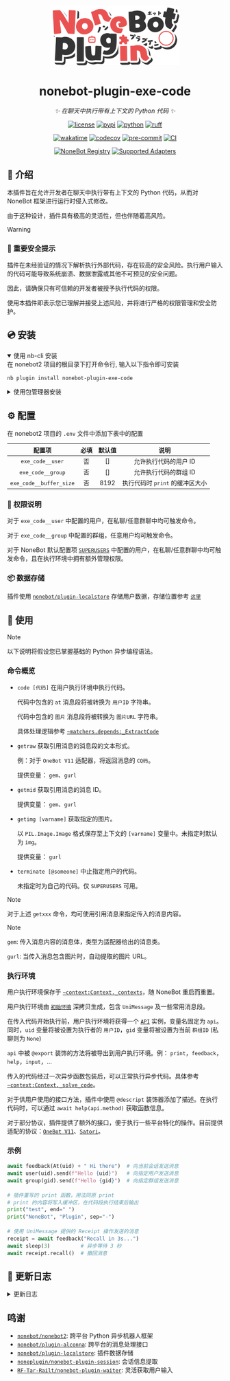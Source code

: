 <div align="center">
  <a href="https://v2.nonebot.dev/store">
    <img src="https://github.com/wyf7685/wyf7685/blob/main/assets/NoneBotPlugin.svg" width="300" alt="logo">
  </a>
</div>

<div align="center">

# nonebot-plugin-exe-code

_✨ 在聊天中执行带有上下文的 Python 代码 ✨_

[![license](https://img.shields.io/github/license/wyf7685/nonebot-plugin-exe-code.svg)](./LICENSE)
[![pypi](https://img.shields.io/pypi/v/nonebot-plugin-exe-code?logo=python&logoColor=edb641)](https://pypi.python.org/pypi/nonebot-plugin-exe-code)
[![python](https://img.shields.io/badge/python-3.10+-blue?logo=python&logoColor=edb641)](https://www.python.org/)
[![ruff](https://img.shields.io/endpoint?url=https://raw.githubusercontent.com/charliermarsh/ruff/main/assets/badge/v2.json)](https://github.com/astral-sh/ruff)

[![wakatime](https://wakatime.com/badge/user/b097681b-c224-44ec-8e04-e1cf71744655/project/38f0d17d-4b07-4677-8848-fb98d923b8cc.svg)](https://wakatime.com/badge/user/b097681b-c224-44ec-8e04-e1cf71744655/project/38f0d17d-4b07-4677-8848-fb98d923b8cc)
[![codecov](https://codecov.io/gh/wyf7685/nonebot-plugin-exe-code/graph/badge.svg?token=5T85DTD4FG)](https://codecov.io/gh/wyf7685/nonebot-plugin-exe-code)
[![pre-commit](https://results.pre-commit.ci/badge/github/wyf7685/nonebot-plugin-exe-code/master.svg)](https://results.pre-commit.ci/latest/github/wyf7685/nonebot-plugin-exe-code/master)
[![CI](https://github.com/wyf7685/nonebot-plugin-exe-code/actions/workflows/ci.yml/badge.svg?branch=master&event=push)](https://github.com/wyf7685/nonebot-plugin-exe-code/actions/workflows/ci.yml)

[![NoneBot Registry](https://img.shields.io/endpoint?url=https%3A%2F%2Fnbbdg.lgc2333.top%2Fplugin%2Fnonebot-plugin-exe-code)](https://registry.nonebot.dev/plugin/nonebot-plugin-exe-code:nonebot_plugin_exe_code)
[![Supported Adapters](https://img.shields.io/endpoint?url=https%3A%2F%2Fnbbdg.lgc2333.top%2Fplugin-adapters%2Fnonebot-plugin-exe-code)](https://registry.nonebot.dev/plugin/nonebot-plugin-exe-code:nonebot_plugin_exe_code)

</div>

## 📖 介绍

本插件旨在允许开发者在聊天中执行带有上下文的 Python 代码，从而对 NoneBot 框架进行运行时侵入式修改。

由于这种设计，插件具有极高的灵活性，但也伴随着高风险。

> [!warning]
>
> ### 🚨 重要安全提示
>
> 插件在未经验证的情况下解析执行外部代码，存在较高的安全风险。执行用户输入的代码可能导致系统崩溃、数据泄露或其他不可预见的安全问题。
>
> 因此，请确保只有可信赖的开发者被授予执行代码的权限。
>
> 使用本插件即表示您已理解并接受上述风险，并将进行严格的权限管理和安全防护。

## 💿 安装

<details open>
    <summary>使用 nb-cli 安装</summary>
    在 nonebot2 项目的根目录下打开命令行, 输入以下指令即可安装

    nb plugin install nonebot-plugin-exe-code

</details>

<details>
    <summary>使用包管理器安装</summary>
    在 nonebot2 项目的插件目录下, 打开命令行, 根据你使用的包管理器, 输入相应的安装命令

<details>
    <summary>pip</summary>

    pip install nonebot-plugin-exe-code

</details>

<details>
    <summary>pdm</summary>

    pdm add nonebot-plugin-exe-code

</details>

<details>
    <summary>poetry</summary>

    poetry add nonebot-plugin-exe-code

</details>

<details>
    <summary>conda</summary>

    conda install nonebot-plugin-exe-code

</details>

打开 nonebot2 项目根目录下的 `pyproject.toml` 文件, 在 `[tool.nonebot]` 部分追加写入

    plugins = ["nonebot_plugin_exe_code"]

</details>

## ⚙️ 配置

在 nonebot2 项目的 `.env` 文件中添加下表中的配置

|         配置项          | 必填  | 默认值 |              说明               |
| :---------------------: | :---: | :----: | :-----------------------------: |
|    `exe_code__user`     |  否   |   []   |      允许执行代码的用户 ID      |
|    `exe_code__group`    |  否   |   []   |      允许执行代码的群组 ID      |
| `exe_code__buffer_size` |  否   |  8192  | 执行代码时 `print` 的缓冲区大小 |

### 📄 权限说明

对于 `exe_code__user` 中配置的用户，在私聊/任意群聊中均可触发命令。

对于 `exe_code__group` 中配置的群组，任意用户均可触发命令。

对于 NoneBot 默认配置项 [`SUPERUSERS`](https://nonebot.dev/docs/appendices/config#superusers) 中配置的用户，在私聊/任意群聊中均可触发命令，且在执行环境中拥有额外管理权限。

### 📦️ 数据存储

插件使用 [`nonebot/plugin-localstore`](https://github.com/nonebot/plugin-localstore) 存储用户数据，存储位置参考 [`这里`](https://github.com/nonebot/plugin-localstore?tab=readme-ov-file#%E5%AD%98%E5%82%A8%E8%B7%AF%E5%BE%84)

## 🎉 使用

> [!note]
>
> 以下说明将假设您已掌握基础的 Python 异步编程语法。

### 命令概览

- `code [代码]` 在用户执行环境中执行代码。

  代码中包含的 `at` 消息段将被转换为 `用户ID` 字符串。

  代码中包含的 `图片` 消息段将被转换为 `图片URL` 字符串。

  具体处理逻辑参考 [`~matchers.depends:_ExtractCode`](./nonebot_plugin_exe_code/matchers/depends.py)

- `getraw` 获取引用消息的消息段的文本形式。

  例：对于 `OneBot V11` 适配器，将返回消息的 `CQ码`。

  提供变量： `gem`、`gurl`

- `getmid` 获取引用消息的消息 ID。

  提供变量： `gem`、`gurl`

- `getimg [varname]` 获取指定的图片。

  以 `PIL.Image.Image` 格式保存至上下文的 `[varname]` 变量中。未指定时默认为 `img`。

  提供变量： `gurl`

- `terminate [@someone]` 中止指定用户的代码。

  未指定时为自己的代码。仅 `SUPERUSERS` 可用。

> [!note]
>
> 对于上述 `getxxx` 命令，均可使用引用消息来指定传入的消息内容。

> [!note]
>
> `gem`: 传入消息内容的消息体，类型为适配器给出的消息类。
>
> `gurl`: 当传入消息包含图片时，自动提取的图片 URL。

### 执行环境

用户执行环境保存于 [`~context:Context._contexts`](./nonebot_plugin_exe_code/context.py)，随 NoneBot 重启而重置。

用户执行环境由 [`初始环境`](./nonebot_plugin_exe_code/interface/user_const_var.py) 深拷贝生成，包含 `UniMessage` 及一些常用消息段。

在传入代码开始执行前，用户执行环境将获得一个 [`API`](./nonebot_plugin_exe_code/interface/api.py) 实例，变量名固定为 `api`。同时，`uid` 变量将被设置为执行者的 `用户ID`，`gid` 变量将被设置为当前 `群组ID` (私聊则为 `None`)

`api` 中被 `@export` 装饰的方法将被导出到用户执行环境。例： `print`，`feedback`，`help`，`input`，...

传入的代码经过一次异步函数包装后，可以正常执行异步代码。具体参考 [`~context:Context._solve_code`](./nonebot_plugin_exe_code/context.py)。

对于供用户使用的接口方法，插件中使用 `@descript` 装饰器添加了描述。在执行代码时，可以通过 `await help(api.method)` 获取函数信息。

对于部分协议，插件提供了额外的接口，便于执行一些平台特化的操作。目前提供适配的协议：[`OneBot V11`](./nonebot_plugin_exe_code/interface/adapters/onebot11.py)、[`Satori`](./nonebot_plugin_exe_code/interface/adapters/satori.py)。

### 示例

```python
await feedback(At(uid) + " Hi there")  # 向当前会话发送消息
await user(uid).send(f"Hello {uid}")   # 向指定用户发送消息
await group(gid).send(f"Hello {gid}")  # 向指定群组发送消息

# 插件重写的 print 函数，用法同原 print
# print 的内容将写入缓冲区，在代码段执行结束后输出
print("test", end=" ")
print("NoneBot", "Plugin", sep="-")

# 使用 UniMessage 提供的 Receipt 操作发送的消息
receipt = await feedback("Recall in 3s...")
await sleep(3)          # 异步等待 3 秒
await receipt.recall()  # 撤回消息
```

## 📝 更新日志

<details>
    <summary>更新日志</summary>
  
<!-- CHANGELOG -->

- 2024.10.12 v1.1.4

  - 重构 descript 装饰器
  - OneBot V11 上传文件接口指定超时时间
  - Interface 及其子类添加 \_\_slots\_\_

- 2024.10.10 v1.1.3

  - 增加参数类型校验
  - 重构合并转发相关代码
  - 将 send_fwd 函数移动至 ob11 api
  - 调整插件结构
  - 修正错误处理

- 2024.10.02 v1.1.2

  - 支持代码内使用 yield 返回多个值
  - get 类命令加锁
  - 执行结束删除导出变量
  - 修改 SUPERUERS 管理函数格式
  - ob11 & satori 可使用 `api.mid` 快捷获取 message_id
  - ob11 & satori 接口: set_reaction

- 2024.09.22 v1.1.1

  - 优化平台消息类型获取
  - 重命名 ob11 群禁言接口: `set_ban` -> `set_mute`
  - 新增 satori 接口: 群禁言
  - 新增 ob11 接口: 上传文件
  - 移除依赖 userinfo
  - 使用 session 作为用户标识

- 2024.09.07 v1.1.0

  - `OneBot V11` 适配器接口: 群名片, 群禁言, 资料卡点赞
  - 修复鉴权错误

- 2024.08.24 v1.0.9

  - 修复 `User.send_fwd` 的 `target` 错误
  - 修复 `SendArk` 的 `ark_37` 参数错误
  - 优化 `getimg` 提取图片逻辑, 限制回复提取递归次数

- 2024.08.09 v1.0.8

  - 使用 `Permission` 判断执行权限 (原为 `Rule`)
  - 降低 [`nonebot/plugin-localstore`](https://github.com/nonebot/plugin-localstore) 版本需求为 `>=0.6.0`

- 2024.08.09 v1.0.7

  - 使用 [`nonebot/plugin-localstore`](https://github.com/nonebot/plugin-localstore) 存储插件数据
  - 回滚 `v1.0.4` 的消息发送接口修改
  - 修改 Python 版本需求为 `>=3.10`

- 2024.08.04 v1.0.6

  - `Context` 添加字典操作
  - `input` 函数改为返回 `UniMessage`, 超时改为抛出 `TimeoutError`
  - 修复 `help` 函数获取单个方法信息时, 实例名显示错误
  - `API._native_send` 改为返回平台接口数据

- 2024.08.01 v1.0.5

  - 新增函数 `input`, 用于从对话中获取输入

- 2024.08.01 v1.0.4

  - 发送消息类接口改为返回 Task, 允许不等待消息返回

  - `api.set_const` 变量名添加 isidentifier 校验

- 2024.07.21 v1.0.2

  - 修复消息混排处理

- 2024.07.21 v1.0.1

  - 插件开源

</details>

## 鸣谢

- [`nonebot/nonebot2`](https://github.com/nonebot/nonebot2): 跨平台 Python 异步机器人框架
- [`nonebot/plugin-alconna`](https://github.com/nonebot/plugin-alconna): 跨平台的消息处理接口
- [`nonebot/plugin-localstore`](https://github.com/nonebot/plugin-localstore): 插件数据存储
- [`noneplugin/nonebot-plugin-session`](https://github.com/noneplugin/nonebot-plugin-session): 会话信息提取
- [`RF-Tar-Railt/nonebot-plugin-waiter`](https://github.com/RF-Tar-Railt/nonebot-plugin-waiter): 灵活获取用户输入
